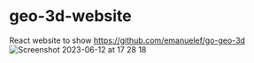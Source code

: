 # geo-3d-website
React website to show https://github.com/emanuelef/go-geo-3d
![Screenshot 2023-06-12 at 17 28 18](https://github.com/emanuelef/geo-3d-website/assets/48717/fbae306c-56f2-41ca-ad60-fa249274a98d)
